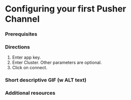 # Configuring your first Pusher Channel

### Prerequisites


### Directions

1. Enter app key.
2. Enter Cluster. Other parameters are optional.
3. Click on connect. 

### Short descriptive GIF (w ALT text)

### Additional resources

